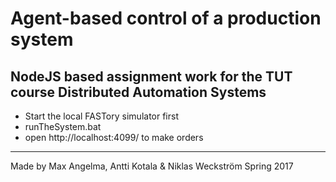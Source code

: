 # Agent-based control of a production system
NodeJS based assignment work for the TUT course Distributed Automation Systems
---
* Start the local FASTory simulator first
* runTheSystem.bat 
* open http://localhost:4099/ to make orders
---
Made by Max Angelma, Antti Kotala & Niklas Weckström
Spring 2017

